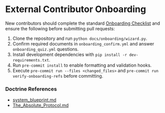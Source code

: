 # External Contributor Onboarding

New contributors should complete the standard [Onboarding Checklist](README.md)
and ensure the following before submitting pull requests:

1. Clone the repository and run `python docs/onboarding/wizard.py`.
2. Confirm required documents in `onboarding_confirm.yml` and answer
   `onboarding_quiz.yml` questions.
3. Install development dependencies with `pip install -r dev-requirements.txt`.
4. Run `pre-commit install` to enable formatting and validation hooks.
5. Execute `pre-commit run --files <changed_files>` and
   `pre-commit run verify-onboarding-refs` before committing.

### Doctrine References
- [system_blueprint.md](../system_blueprint.md)
- [The_Absolute_Protocol.md](../The_Absolute_Protocol.md)
